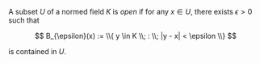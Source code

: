 A subset $U$ of a normed field $K$ is *open* if for any $x \in U$, there exists $\epsilon > 0$ such that

$$
B_{\epsilon}(x) := \\{ y \in K \\; : \\; |y - x| < \epsilon \\}
$$

is contained in $U$.
